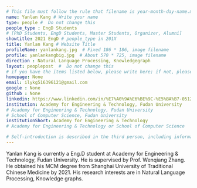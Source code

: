 ```yaml
---
# This file must follow the rule that filename is year-month-day-name.md .
name: Yanlan Kang # Write your name
type: people #  Do not change this
people_type : EngD Students
# [PhD Students, EngD Students, Master Students, Organizer, Alumni]
showtitle: 2021 EngD # people_type in 201X
title: Yanlan Kang # Website Title
profileName: yanlankang.jpg  # Fixed 186 * 186, image filename
profile: yanlankangbig.jpg  # About 570 * 725, image filename
direction : Natural Language Processing, Knowledgegraph
layout: peoplepost  #  Do not change this
# if you have the items listed below, please write here; if not, please write None.
homepage: None
email: ilykg516396121@gmail.com
google : None
github : None
linkedin: https://www.linkedin.com/in/%E7%A0%9A%E6%BE%9C-%E5%BA%B7-05124aa6
institution: Academy for Engineering & Technology, Fudan University
# Academy for Engineering & Technology, Fudan University
# School of Computer Science, Fudan University
institutionShort: Academy for Engineering & Technology
# Academy for Engineering & Technology or School of Computer Science

# Self-introduction is described in the third person, including information such as educational experience
---
```


Yanlan Kang is currently a Eng.D student at Academy for Engineering & Technology, Fudan University. He is supervised by Prof. Wenqiang Zhang. He obtained his MCM degree from Shanghai University of Traditional Chinese Medicine by 2021. His research interests are in Natural Language Processing, Knowledge graphs.


 

